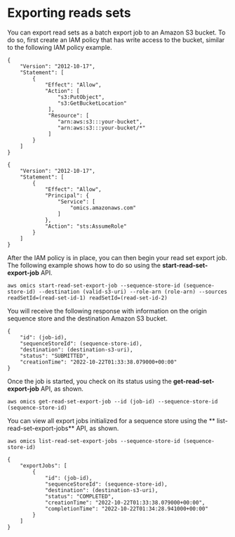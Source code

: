 # Exporting reads sets<a name="read-set-exports"></a>

You can export read sets as a batch export job to an Amazon S3 bucket\. To do so, first create an IAM policy that has write access to the bucket, similar to the following IAM policy example\. 

```
{
    "Version": "2012-10-17",
    "Statement": [
        {
            "Effect": "Allow",
            "Action": [
                "s3:PutObject",
                "s3:GetBucketLocation"
             ],
             "Resource": [
                "arn:aws:s3:::your-bucket",
                "arn:aws:s3:::your-bucket/*"
             ]
        }
    ]
}
```

```
{
    "Version": "2012-10-17",
    "Statement": [
        {
            "Effect": "Allow",
            "Principal": {
                "Service": [
                    "omics.amazonaws.com"
                ]
            },
            "Action": "sts:AssumeRole"
        }
    ]
}
```

After the IAM policy is in place, you can then begin your read set export job\. The following example shows how to do so using the **start\-read\-set\-export\-job** API\. 

```
aws omics start-read-set-export-job --sequence-store-id (sequence-store-id) --destination (valid-s3-uri) --role-arn (role-arn) --sources readSetId=(read-set-id-1) readSetId=(read-set-id-2)            
```

You will receive the following response with information on the origin sequence store and the destination Amazon S3 bucket\.

```
{
    "id": (job-id),
    "sequenceStoreId": (sequence-store-id),
    "destination": (destination-s3-uri),
    "status": "SUBMITTED",
    "creationTime": "2022-10-22T01:33:38.079000+00:00"
}
```

Once the job is started, you check on its status using the **get\-read\-set\-export\-job** API, as shown\.

```
aws omics get-read-set-export-job --id (job-id) --sequence-store-id (sequence-store-id)        
```

You can view all export jobs initialized for a sequence store using the ** list\-read\-set\-export\-jobs** API, as shown\.

```
aws omics list-read-set-export-jobs --sequence-store-id (sequence-store-id)
```

```
{
    "exportJobs": [
        {
            "id": (job-id),
            "sequenceStoreId": (sequence-store-id),
            "destination": (destination-s3-uri),
            "status": "COMPLETED",
            "creationTime": "2022-10-22T01:33:38.079000+00:00",
            "completionTime": "2022-10-22T01:34:28.941000+00:00"
        }
    ]
}
```